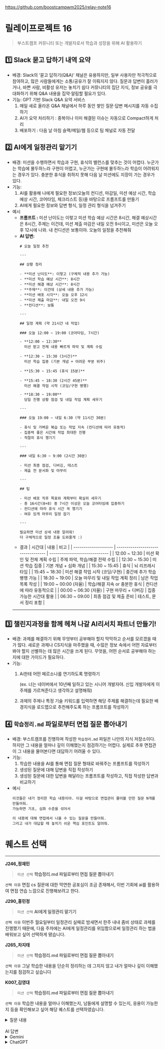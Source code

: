 https://github.com/boostcampwm2025/relay-note16

# 릴레이프로젝트 16

> 부스트캠프 커뮤니티 또는 개발자로서 학습과 성장을 위해 AI 활용하기

## 1️⃣ Slack 묻고 답하기 내역 요약

- 배경:
  Slack의 ‘묻고 답하기(Q&A)’ 채널은 유용하지만, 일부 사용자만 적극적으로 참여하고, 많은 사람들에게는 소통/공유가 잘 이뤄지지 않다.
  질문과 답변이 흘러가거나, 바쁜 사람, 비활성 유저는 놓치기 쉽다
  커뮤니티의 집단 지식, 정보 공유를 극대화하기 위해 Q&A 내용을 집약·알림할 필요가 있다.
- 기능:
  GPT 기반 Slack Q&A 요약 서비스
  1. 매일 새로 올라온 Q&A 채널에서 하루 동안 쌓인 질문·답변 메시지를 자동 수집하기
  2. AI가 요약 처리하기 : 중복이나 이미 해결된 이슈는 자동으로 Compact하게 처리
  3. 배포하기 : 다음 날 아침 슬랙/메일/웹 등으로 팀 채널로 자동 전달

## 2️⃣ AI에게 일정관리 맡기기

- 배경:
  미션을 수행하면서 학습과 구현, 휴식의 밸런스를 맞추는 것이 어렵다.
  누군가는 학습에 몰두하느라 구현이 어렵고, 누군가는 구현에 몰두하느라 학습이 어려워지는 경우가 있다.
  충분한 휴식을 취하지 못해 다음 날 미션에도 지장이 가는 경우가 있다.
- 기능:
  1. AI를 활용해 나에게 필요한 정보(오늘의 컨디션, 마감일, 미션 예상 시간, 학습 예상 시간, 코어타임, 체크리스트 등)을 바탕으로 프롬프트를 만들기
  2. AI에게 필요한 정보와 답변 형식, 일정 관리 형식을 넘겨주기
- 예시
  - **프롬프트 :** 미션 난이도는 이렇고 미션 학습 예상 시간은 8시간, 해결 예상시간은 8시간, 주제는 이건데, 미션 제출 마감은 내일 오전 9시이고, 미션은 오늘 오후 12시에 나와. 내 컨디션은 보통이야. 오늘의 일정을 추천해줘
  - **AI 답변:**
    ```
    # 오늘 일정 추천

    ---

    ## 상황 정리

    - **미션 난이도**: 이렇고 (구체적 내용 추가 가능)
    - **미션 학습 예상 시간**: 8시간
    - **미션 해결 예상 시간**: 8시간
    - **주제**: 이건데 (상세 내용 추가 가능)
    - **미션 배포 시각**: 오늘 오후 12시
    - **미션 제출 마감**: 내일 오전 9시
    - **컨디션**: 보통

    ---

    ## 일정 계획 (약 21시간 내 작업)

    ### 오늘 12:00 ~ 19:00 (코어타임, 7시간)

    - **12:00 ~ 12:30**
      미션 받고 전체 내용 빠르게 파악 및 계획 수립

    - **12:30 ~ 15:30 (3시간)**
      미션 학습 집중 (기본 개념 + 어려운 부분 위주)

    - **15:30 ~ 15:45 (휴식 15분)**

    - **15:45 ~ 18:30 (2시간 45분)**
      미션 해결 작업 시작 (코딩/구현 병행)

    - **18:30 ~ 19:00**
      당일 진행 상황 점검 및 내일 작업 계획 세우기

    ---

    ### 오늘 19:00 ~ 내일 6:30 (약 11시간 30분)

    - 휴식 및 가벼운 복습 또는 작업 지속 (컨디션에 따라 유동적)
    - 집중력 좋은 시간에 작업 최대한 진행
    - 적절히 휴식 챙기기

    ---

    ### 내일 6:30 ~ 9:00 (2시간 30분)

    - 미션 최종 점검, 디버깅, 테스트
    - 제출 전 문서화 및 마무리

    ---

    ## 팁

    - 미션 배포 직후 목표와 계획부터 확실히 세우기
    - 총 16시간(8+8) 중 7시간 이상은 오늘 코어타임에 집중하기
    - 컨디션에 따라 휴식 시간 꼭 챙기기
    - 여유 있게 마무리 일정 잡기

    ---

    필요하면 미션 상세 내용 알려줘!
    더 구체적으로 일정 조율 도와줄게 :)

    ```
  - 결과
    | 시간대               | 내용                               | 비고                           |
    | -------------------- | ---------------------------------- | ------------------------------ |
    | 12:00 ~ 12:30        | 미션 확인 및 전체 계획 수립        | 주제 파악, 학습/해결 전략 수립 |
    | 12:30 ~ 15:30        | 미션 학습 집중                     | 기본 개념 + 심화 개념          |
    | 15:30 ~ 15:45        | 휴식                               | 뇌 리프레시 타임               |
    | 15:45 ~ 18:30        | 미션 해결 작업 시작 (코딩/구현)    | 중간에 추가 학습 병행 가능     |
    | 18:30 ~ 19:00        | 오늘 마무리 및 내일 작업 계획 정리 | 남은 작업 목록 작성            |
    | 19:00 ~ 00:00 (자율) | 학습/해결 지속 or 충분한 휴식      | 컨디션에 따라 유동적으로       |
    | 00:00 ~ 06:30 (자율) | 구현 마무리 + 디버깅               | 집중 가능한 시간대 활용        |
    | 06:30 ~ 09:00        | 최종 점검 및 제출 준비             | 테스트, 문서 정리 포함         |
  ***

## 3️⃣ 챌린지과정을 함께 헤쳐 나갈 AI리서치 파트너 만들기!

- 배경:
  과제를 해결하기 위해 무엇부터 공부해야 할지 막막하고 순서를 모르겠을 때가 많다.
  새로운 과제나 CS지식을 마주했을 때, 수많은 정보 속에서 어떤 자료부터 봐야 할지 선별하는 데 많은 시간을 쓰게 된다.
  무엇을, 어떤 순서로 공부해야 하는지에 대한 가이드가 필요하다.
- 기능:
  1. Ai한테 어떤 페르소나를 연기하도록 명령하기

     (ex. 너는 네이버에서 10년째 일하고 있는 시니어 개발자야. 신입 개발자에게 이 주제를 가르쳐준다고 생각하고 설명해줘)

  2. 과제의 주제나 특정 기술 키워드를 입력하면 해당 주제를 해결하는데 필요한 배경지식을 로드맵으로 추천해주도록 하는 프롬프트를 작성하기

## 4️⃣ `학습정리.md` 파일로부터 면접 질문 뽑아내기

- 배경:
  부스트캠프를 진행하며 작성한 `학습정리.md` 파일은 나만의 지식 저장소이다.
  하지만 그 내용을 얼마나 깊이 이해했는지 점검하기는 어렵다.
  실제로 추후 면접관이 그 내용을 물어본다면 대답하기 어려울 수 있다.
- 기능:
  1. 학습한 내용을 AI를 통해 면접 질문 형태로 바꿔주는 프롬프트를 작성하기
  2. 생성된 질문에 대해 답변을 직접 작성하기
  3. 생성된 질문에 대한 답변을 해달라는 프롬프트를 작성하고, 직접 작성한 답변과 비교하기
- 예시
  ```
  이것들은 내가 정리한 학습 내용이야. 이걸 바탕으로 면접관이 물어볼 만한 질문 N개를 만들어줘.
  가능하면 기초, 심화 수준을 섞어서
  ```
  ```
  이 내용에 대해 면접에서 나올 수 있는 질문을 만들어줘.
  그리고 내가 대답할 때 놓치기 쉬운 핵심 포인트도 알려줘.
  ```

# 퀘스트 선택

---

**J246\_정재민**

> `미션 선택` **학습정리.md 파일로부터 면접 질문 뽑아내기**

`선택 이유` 면접 cs 질문에 대한 막연한 공포심이 조금 존재해서, 이번 기회에 ai를 활용하여 면접 연습 느낌으로 진행해보려고 한다.

**J290\_홍민정**

> `미션 선택` **AI에게 일정관리 맡기기**

`선택 이유` 이번주 월요일부터 일정관리 실패로 밤새면서 한주 내내 좀비 상태로 과제를 진행했기 때문에, 다음 주차에는 AI에게 일정관리를 위임함으로써 일정관리 하는 법을 배워보고 싶어 선택하게 됐습니다.

**J265\_차지태**

> `미션 선택` **학습정리.md 파일로부터 면접 질문 뽑아내기**

`선택 이유` 그날 학습한 내용을 단순히 정리하는 데 그치지 않고 내가 얼마나 깊이 이해했는지를 점검하고 싶습니다

**K007\_김영대**

> `미션 선택` **학습정리.md 파일로부터 면접 질문 뽑아내기**

`선택 이유` 학습한 내용을 얼마나 이해했는지, 남들에게 설명할 수 있는지, 응용이 가능한지 등을 확인해보고 싶어 해당 퀘스트를 선택하였습니다.


<details>
<summary>질문 내용</summary>

```
내가 정리한 학습 내용을 바탕으로 해당 주제에 대해서 면접 질문을 만들어줘
질문은 총 3단계로, 1단계는 개념 확인. 2단계는 확장(응용)된 개념 확인, 3단계는 구체적으로 이를 활용한 문제로 구성해줘

예를들면
1. Acticity의 개념
2. 안드로이드 4대 컴포넌트
3. Acticity와 관련한 실제 코드를 바탕으로 문제점 찾기 등

// 학습정리.md - 내용 생략
Day 09. 레이스 컨디션
- 스레드 레이스
- 비동기 이벤트 매니저
```

</details>

<br/>
AI 답변
<details>
<summary>Gemini</summary>

1. 프로세스, 스레드, 코루틴
  - 1단계: 개념 확인
      - 프로세스와 스레드의 개념을 각각 설명하고, 이 둘의 가장 큰 차이점은 무엇인가요?
      - 코루틴(Coroutine)은 무엇이며, 스레드와 비교했을 때 어떤 장점을 가지고 있나요?

  - 2단계: 확장/응용된 개념 확인
      - 멀티코어 CPU 환경에서 스레드 병렬 처리를 할 때 왜 레이스 컨디션을 고려해야 하는지 구체적인 예시와 함께 설명해 주세요.
      - 코루틴에서 Dispatchers.Main, Dispatchers.Default, Dispatchers.IO의 용도를 설명하고, 각각 어떤 종류의 작업에 적합한지 구체적인 사용 사례를 들어 설명해 주세요.

  - 3단계: 구체적 활용 문제
      - 네트워크에서 데이터를 가져와서 UI를 업데이트해야 하는 상황이 있습니다. 이 작업을 코루틴으로 처리할 때, CoroutineScope와 launch를 사용하여 백그라운드 작업과 UI 작업이 올바른 Dispatcher에서 실행되도록 하는 예시 코드를 제시하고, 코드의 각 부분이 어떤 역할을 하는지 설명해 주세요.

2. 레이스 컨디션
  - 1단계: 개념 확인
      - 레이스 컨디션(Race Condition)이 무엇인지 정의하고, 이러한 상황은 주로 어떤 조건에서 발생할 수 있나요?

  - 2단계: 확장/응용된 개념 확인
      - 레이스 컨디션이 발생하기 위한 필수적인 조건에는 무엇이 있으며, 공유 자원(Shared Resource)의 역할은 무엇인지 설명해 주세요.

  - 3단계: 구체적 활용 문제
      - 여러 스레드가 동시에 은행 계좌의 잔액을 조회하고 입금하는 상황을 가정해 봅시다. 이 상황에서 발생할 수 있는 레이스 컨디션 문제를 설명하고, 이를 해결하기 위한 구체적인 방법(예: synchronized 블록, lock, Mutex 등)을 제시해 보세요.

</details>

<details>
<summary>ChatGPT</summary>

면접 질문 세트 1: 코루틴과 스레드

1단계 – 개념 확인
코루틴과 스레드의 차이는 무엇인가요?

2단계 – 응용 개념 확인
코루틴의 Dispatcher를 선택할 때 기준은 무엇인가요? 각 Dispatcher의 특징을 설명해주세요.

3단계 – 실제 활용 문제
아래 코드에서 발생할 수 있는 문제는 무엇이며, 이를 어떻게 수정할 수 있을까요?

```kotlin
fun main() {
    GlobalScope.launch {
        delay(1000)
        println("비동기 작업 완료")
    }
    println("메인 함수 종료")
}
```
(힌트: 프로그램이 바로 종료되며 launch 내부가 실행되지 않을 수 있음)

<br/>

면접 질문 세트 2: 레이스 컨디션과 동기화

1단계 – 개념 확인
레이스 컨디션이란 무엇인가요? 언제 발생하나요?

2단계 – 응용 개념 확인
멀티스레딩 환경에서 레이스 컨디션을 방지하기 위한 방법에는 어떤 것들이 있나요?

3단계 – 실제 활용 문제
아래 코드에 레이스 컨디션 문제가 있다면, 어떻게 해결하시겠습니까?

```kotlin
var counter = 0

fun main() = runBlocking {
    repeat(1000) {
        launch {
            counter++
        }
    }
    println("Final Counter: $counter")
}
```
(힌트: counter++는 원자적 연산이 아님 – Mutex, AtomicInteger 등의 사용)

<br/>

면접 질문 세트 3: 이벤트 매니저와 Pub-Sub

1단계 – 개념 확인
Pub-Sub 패턴이란 무엇이며, Observer 패턴과 어떤 차이가 있나요?

2단계 – 응용 개념 확인
비동기 이벤트 매니저를 설계할 때 고려해야 할 요소는 무엇인가요? (예: 큐, 오류 처리, 병렬성 등)

3단계 – 실제 활용 문제
아래와 같은 상황에서 이벤트 누락이나 중복 처리를 방지하려면 어떻게 설계해야 할까요?

```kotlin
eventManager.postEvent(EventType.UPLOAD, sender = this, data = video)
```
(힌트: 큐에 이벤트를 한 번만 넣고, 구독자가 적절히 분산 처리되도록 하거나, 이벤트 상태 추적 로직 추가)

</details>